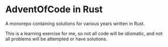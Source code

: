 # AdventOfCode in Rust

A monorepo containing solutions for various years written in Rust.

This is a learning exercise for me, so not all code will be idiomatic, and not all problems will be attempted or have solutions.
